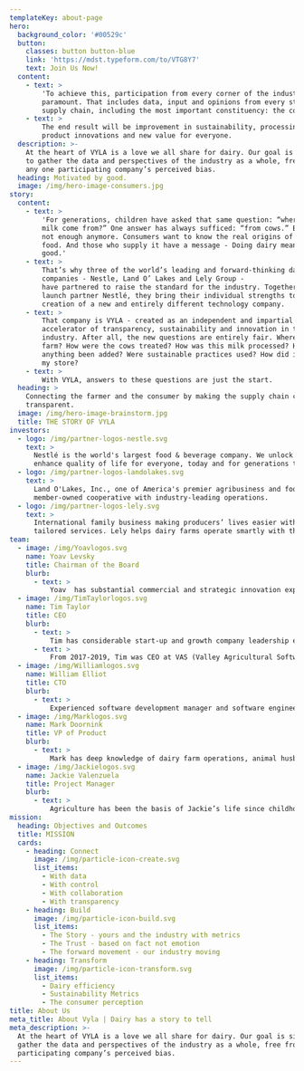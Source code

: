 ```yaml
---
templateKey: about-page
hero:
  background_color: '#00529c'
  button:
    classes: button button-blue
    link: 'https://mdst.typeform.com/to/VTG8Y7'
    text: Join Us Now!
  content:
    - text: >
        'To achieve this, participation from every corner of the industry is
        paramount. That includes data, input and opinions from every step in the
        supply chain, including the most important constituency: the consumer.'
    - text: >
        The end result will be improvement in sustainability, processing,
        product innovations and new value for everyone.
  description: >-
    At the heart of VYLA is a love we all share for dairy. Our goal is simple:
    to gather the data and perspectives of the industry as a whole, free from
    any one participating company’s perceived bias.
  heading: Motivated by good.
  image: /img/hero-image-consumers.jpg
story:
  content:
    - text: >
        'For generations, children have asked that same question: “where does
        milk come from?” One answer has always sufficed: “from cows.” But that’s
        not enough anymore. Consumers want to know the real origins of their
        food. And those who supply it have a message - Doing dairy means doing
        good.'
    - text: >
        That’s why three of the world’s leading and forward-thinking dairy
        companies - Nestle, Land O’ Lakes and Lely Group -
        have partnered to raise the standard for the industry. Together with
        launch partner Nestlé, they bring their individual strengths to the
        creation of a new and entirely different technology company.
    - text: >
        That company is VYLA - created as an independent and impartial
        accelerator of transparency, sustainability and innovation in the dairy
        industry. After all, the new questions are entirely fair. Where was the
        farm? How were the cows treated? How was this milk processed? Has
        anything been added? Were sustainable practices used? How did it get to
        my store?
    - text: >
        With VYLA, answers to these questions are just the start.
  heading: >
    Connecting the farmer and the consumer by making the supply chain completely
    transparent.
  image: /img/hero-image-brainstorm.jpg
  title: THE STORY OF VYLA
investors:
  - logo: /img/partner-logos-nestle.svg
    text: >
      Nestlé is the world's largest food & beverage company. We unlock the power of food to
      enhance quality of life for everyone, today and for generations to come.
  - logo: /img/partner-logos-landolakes.svg
    text: >
      Land O'Lakes, Inc., one of America's premier agribusiness and food companies, is a 
      member-owned cooperative with industry-leading operations.
  - logo: /img/partner-logos-lely.svg
    text: >
      International family business making producers’ lives easier with innovative solutions and
      tailored services. Lely helps dairy farms operate smartly with the use of management systems.
team:
  - image: /img/Yoavlogos.svg
    name: Yoav Levsky
    title: Chairman of the Board
    blurb:
      - text: >
          Yoav  has substantial commercial and strategic innovation experience with over 20 years in the dairy industry and precise farming business. In recent years, Mr. Levsky dedicate much of his time to lead an industry wide effort to  address some of the main challenges our food eco system is facing. He has a substantial network within the food ecosystem, which he is bringing together to collectively resolve these challenges.
  - image: /img/TimTaylorlogos.svg
    name: Tim Taylor
    title: CEO
    blurb:
      - text: >
          Tim has considerable start-up and growth company leadership experience on an international scale. He has been the founder and CEO of three manufactguring start-ups and he was the COO and Client Success Officer of Telogis, Inc. (now owned by Verizon), a provider of cloud-based software in the mobile resource management and fleet optimization space.
      - text: >
          From 2017-2019, Tim was CEO at VAS (Valley Agricultural Software). At VAS, he led the transformation of the company from 100% “on-premise” software to being the leading Cloud platform for dairy operations.
  - image: /img/Williamlogos.svg
    name: William Elliot
    title: CTO
    blurb:
      - text: >
          Experienced software development manager and software engineer with passion for software development and empowering teams to solve real world problems delivering solutions that work and perform well. With 30 years experience working with numerous database technologies have a strong data metric driven approach to problem solving and increasingly looking to leverage technology to provide better solutions, more reliably and quickly in today’s big data environments.
  - image: /img/Marklogos.svg
    name: Mark Doornink
    title: VP of Product
    blurb:
      - text: >
          Mark has deep knowledge of dairy farm operations, animal husbandry, farm management & dairy industry ecosystem. He has a proven ability to adapt and implement technology that improves dairy farm efficiency & profitability. With decades of practical experience in support, planning & design of cloud-based software solutions, Mark is recognized for leading product and development teams to transition from on-premise licensed software to SaaS revenue, cloud-based applications.
  - image: /img/Jackielogos.svg
    name: Jackie Valenzuela
    title: Project Manager
    blurb:
      - text: >
          Agriculture has been the basis of Jackie’s life since childhood. Growing up in the hills amongst beef cattle sent her to pursue a degree in Animal Science from California Polytechnic University on the central coast of California. Through a journey that involved entrepreneurship, Jackie fit well into a Project Manager role at VAS and grew into an Integration Product Manager. In this role she has managed over 230 projects to meet both short-term and long-term company goals. Jackie understands the identification, organization, and progression to launch a successful product on time and with purpose.
mission:
  heading: Objectives and Outcomes
  title: MISSION
  cards:
    - heading: Connect
      image: /img/particle-icon-create.svg
      list_items:
        - With data
        - With control
        - With collaboration
        - With transparency
    - heading: Build
      image: /img/particle-icon-build.svg
      list_items:
        - The Story - yours and the industry with metrics
        - The Trust - based on fact not emotion
        - The forward movement - our industry moving
    - heading: Transform
      image: /img/particle-icon-transform.svg
      list_items:
        - Dairy efficiency
        - Sustainability Metrics
        - The consumer perception
title: About Us
meta_title: About Vyla | Dairy has a story to tell
meta_description: >-
  At the heart of VYLA is a love we all share for dairy. Our goal is simple: to
  gather the data and perspectives of the industry as a whole, free from any one
  participating company’s perceived bias.
---
```

